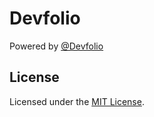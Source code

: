 # Devfolio

Powered by [@Devfolio](https://github.com/RyanFitzgerald/devfolio)

## License

Licensed under the [MIT License](https://github.com/RyanFitzgerald/devfolio/blob/master/LICENSE.md).
